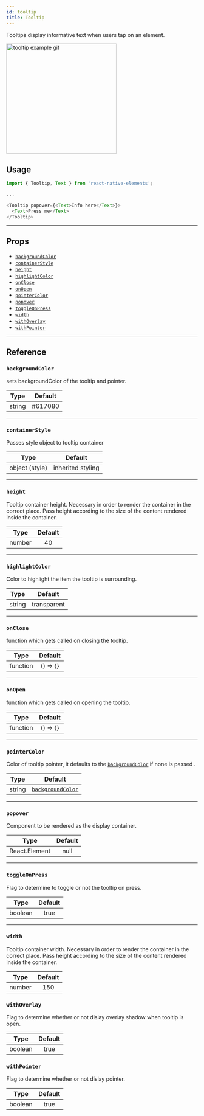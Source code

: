 ```yaml
---
id: tooltip
title: Tooltip
---
```


Tooltips display informative text when users tap on an element.

<img alt="tooltip example gif" width='290' src='/react-native-elements/img/tooltipExample.gif'>

## Usage

```js
import { Tooltip, Text } from 'react-native-elements';

...

<Tooltip popover={<Text>Info here</Text>}>
  <Text>Press me</Text>
</Tooltip>
```

---

## Props

- [`backgroundColor`](#backgroundcolor)
- [`containerStyle`](#containerStyle)
- [`height`](#height)
- [`highlightColor`](#highlightColor)
- [`onClose`](#onClose)
- [`onOpen`](#onOpen)
- [`pointerColor`](#pointerColor)
- [`popover`](#popover)
- [`toggleOnPress`](#toggleOnPress)
- [`width`](#width)
- [`withOverlay`](#withoverlay)
- [`withPointer`](#withpointer)

---

## Reference

### `backgroundColor`

sets backgroundColor of the tooltip and pointer.

|  Type  | Default |
| :----: | :-----: |
| string | #617080 |

---

### `containerStyle`

Passes style object to tooltip container

|      Type      |      Default      |
| :------------: | :---------------: |
| object (style) | inherited styling |

---

### `height`

Tooltip container height. Necessary in order to render the container in the
correct place. Pass height according to the size of the content rendered inside
the container.

|  Type  | Default |
| :----: | :-----: |
| number |   40    |

---

### `highlightColor`

Color to highlight the item the tooltip is surrounding.

|  Type  |   Default   |
| :----: | :---------: |
| string | transparent |

---

### `onClose`

function which gets called on closing the tooltip.

|   Type   | Default  |
| :------: | :------: |
| function | () => {} |

---

### `onOpen`

function which gets called on opening the tooltip.

|   Type   | Default  |
| :------: | :------: |
| function | () => {} |

---

### `pointerColor`

Color of tooltip pointer, it defaults to the
[`backgroundColor`](#backgroundcolor) if none is passed .

|  Type  |                Default                |
| :----: | :-----------------------------------: |
| string | [`backgroundColor`](#backgroundcolor) |

---

### `popover`

Component to be rendered as the display container.

|     Type      | Default |
| :-----------: | :-----: |
| React.Element |  null   |

---

### `toggleOnPress`

Flag to determine to toggle or not the tooltip on press.

|  Type   | Default |
| :-----: | :-----: |
| boolean |  true   |

---

### `width`

Tooltip container width. Necessary in order to render the container in the
correct place. Pass height according to the size of the content rendered inside
the container.

|  Type  | Default |
| :----: | :-----: |
| number |   150   |

### `withOverlay`

Flag to determine whether or not dislay overlay shadow when tooltip is open.

|  Type   | Default |
| :-----: | :-----: |
| boolean |  true   |

### `withPointer`

Flag to determine whether or not dislay pointer.

|  Type   | Default |
| :-----: | :-----: |
| boolean |  true   |
